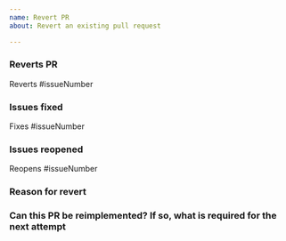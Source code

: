 ```yaml
---
name: Revert PR
about: Revert an existing pull request

---
```


### Reverts PR
Reverts #issueNumber

### Issues fixed
<!-- Issues that will be closed by reverting, i.e. the issues introduced via the PR getting reverted  -->
Fixes #issueNumber

### Issues reopened
<!-- Issues that will be re-opened by reverting, i.e. the issues that were fixed via the PR getting reverted  -->
Reopens #issueNumber

### Reason for revert

### Can this PR be reimplemented? If so, what is required for the next attempt
